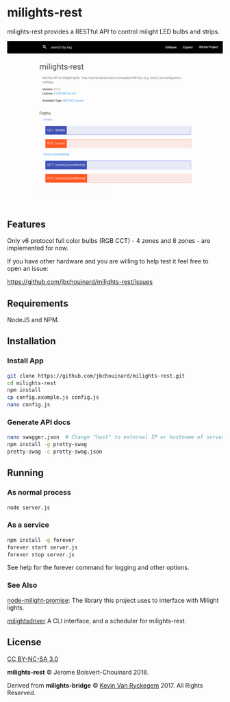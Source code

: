 # milights-rest

milights-rest provides a RESTful API to control milight LED bulbs and strips.

![Screenshot](screenshot.png)

## Features

Only v6 protocol full color bulbs (RGB CCT) - 4 zones and 8 zones - are implemented for now.

If you have other hardware and you are willing to help test it feel free to open an issue:

https://github.com/jbchouinard/milights-rest/issues

## Requirements
NodeJS and NPM. 

## Installation

### Install App
```bash
git clone https://github.com/jbchouinard/milights-rest.git
cd milights-rest
npm install
cp config.example.js config.js
nano config.js
```

### Generate API docs
```bash
nano swagger.json  # Change "host" to external IP or hostname of server if you want Swagger docs examples to work
npm install -g pretty-swag
pretty-swag -c pretty-swag.json
```

## Running

### As normal process

```bash
node server.js
```

###  As a service
```bash
npm install -g forever
forever start server.js
forever stop server.js
```
See help for the forever command for logging and other options.

### See Also

[node-milight-promise](https://github.com/mwittig/node-milight-promise): The library this project uses to interface with Milight lights.

[milightsdriver](https://github.com/jbchouinard/milightsdriver) A CLI interface, and a scheduler for milights-rest.

## License

[CC BY-NC-SA 3.0](https://creativecommons.org/licenses/by-nc-sa/3.0/)

**milights-rest**  &copy; Jerome Boisvert-Chouinard 2018.

Derived from **milights-bridge** &copy; [Kevin Van Ryckegem](http://signaware.com) 2017. All Rights Reserved.
